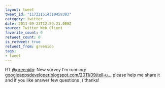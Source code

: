 ```yaml
---
layout: tweet
tweet_id: "117221514310459393"
category: twitter
date: 2011-09-23T12:59:21.000Z
source: Twitter Web Client
favorite_count: 0
retweet_count: 0
is_retweet: true
retweet_from: greenido
tags:
- tweet
---
```


RT [@greenido](https://twitter.com/@greenido): New survey I'm running: [googleappsdeveloper.blogspot.com/2011/09/tell-u…](http://googleappsdeveloper.blogspot.com/2011/09/tell-us-what-it-would-take-for-you-to.html) please help me share it and if you like answer few questions ;) thanks!
